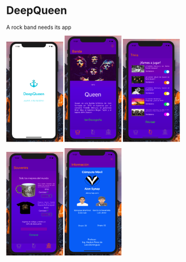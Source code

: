 # DeepQueen
A rock band needs its app
<!--![Launch Screen]( )--> 
<img src="https://github.com/erickbarcenas/DeepQueen/blob/master/EParcial3/Capturas/Captura%20de%20pantalla%202019-05-22%20a%20la(s)%2023.58.18.png" width="30%"> <!--![Banda]( )--> 
<img src="https://github.com/erickbarcenas/DeepQueen/blob/master/EParcial3/Capturas/Captura%20de%20pantalla%202019-05-22%20a%20la(s)%2023.57.16.png" width="30%"><!--![Trivia]( )--> 
<img src="https://github.com/erickbarcenas/DeepQueen/blob/master/EParcial3/Capturas/Captura%20de%20pantalla%202019-05-22%20a%20la(s)%2023.57.29.png" width="30%">

<!--![Souvenirs]( )--> 
<img src="https://github.com/erickbarcenas/DeepQueen/blob/master/EParcial3/Capturas/Captura%20de%20pantalla%202019-05-22%20a%20la(s)%2023.57.36.png" width="30%"> <!--![Información del equipo]( )--> 
<img src="https://github.com/erickbarcenas/DeepQueen/blob/master/EParcial3/Capturas/Captura%20de%20pantalla%202019-05-22%20a%20la(s)%2023.57.45.png" width="30%">
